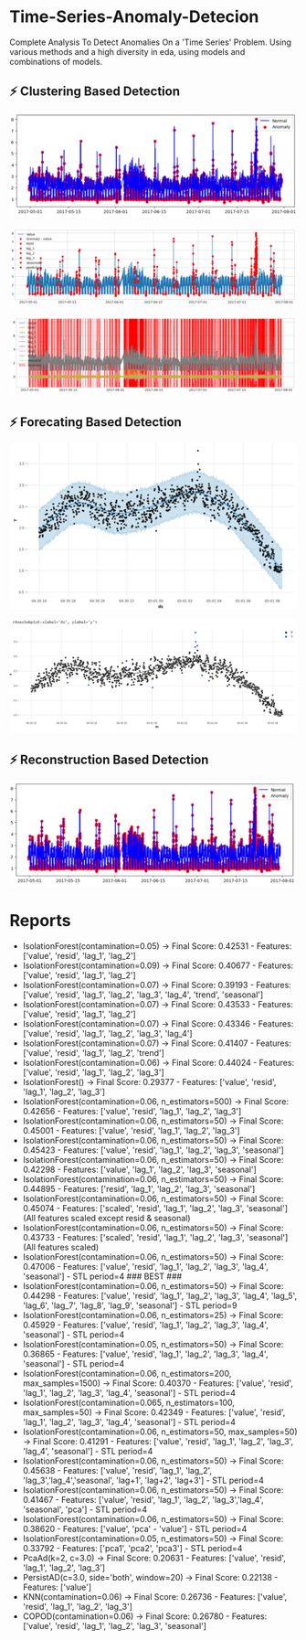 # Time-Series-Anomaly-Detecion
Complete Analysis To Detect Anomalies  On  a 'Time Series' Problem. Using various methods and a high diversity in eda, using models and combinations of models.


##  ⚡️ Clustering Based Detection

![CB](Pred_Pics/CB.png)

![CB2](Pred_Pics/CB2.png)

![CB2](Pred_Pics/CB3.png)


## ⚡️ Forecating Based Detection


![FB](Pred_Pics/FB.png)

![FB2](Pred_Pics/FB2.png)


## ⚡️ Reconstruction Based Detection

![FB2](Pred_Pics/RB.png)



# Reports
* IsolationForest(contamination=0.05) -> Final Score: 0.42531 - Features: ['value', 'resid', 'lag_1', 'lag_2']
* IsolationForest(contamination=0.09) -> Final Score: 0.40677 - Features: ['value', 'resid', 'lag_1', 'lag_2']
* IsolationForest(contamination=0.07) -> Final Score: 0.39193 - Features: ['value', 'resid', 'lag_1', 'lag_2', 'lag_3', 'lag_4', 'trend', 'seasonal']
* IsolationForest(contamination=0.07) -> Final Score: 0.43533 - Features: ['value', 'resid', 'lag_1', 'lag_2']
* IsolationForest(contamination=0.07) -> Final Score: 0.43346 - Features: ['value', 'resid', 'lag_1', 'lag_2', 'lag_3', 'lag_4']
* IsolationForest(contamination=0.07) -> Final Score: 0.41407 - Features: ['value', 'resid', 'lag_1', 'lag_2', 'trend']
* IsolationForest(contamination=0.06) -> Final Score: 0.44024 - Features: ['value', 'resid', 'lag_1', 'lag_2', 'lag_3']
* IsolationForest() -> Final Score: 0.29377 - Features: ['value', 'resid', 'lag_1', 'lag_2', 'lag_3']
* IsolationForest(contamination=0.06, n_estimators=500) -> Final Score: 0.42656 - Features: ['value', 'resid', 'lag_1', 'lag_2', 'lag_3']
* IsolationForest(contamination=0.06, n_estimators=50) -> Final Score: 0.45001 - Features: ['value', 'resid', 'lag_1', 'lag_2', 'lag_3']
* IsolationForest(contamination=0.06, n_estimators=50) -> Final Score: 0.45423 - Features: ['value', 'resid', 'lag_1', 'lag_2', 'lag_3', 'seasonal']
* IsolationForest(contamination=0.06, n_estimators=50) -> Final Score: 0.42298 - Features: ['value', 'lag_1', 'lag_2', 'lag_3', 'seasonal']
* IsolationForest(contamination=0.06, n_estimators=50) -> Final Score: 0.44895 - Features: ['resid', 'lag_1', 'lag_2', 'lag_3', 'seasonal']
* IsolationForest(contamination=0.06, n_estimators=50) -> Final Score: 0.45074 - Features: ['scaled', 'resid', 'lag_1', 'lag_2', 'lag_3', 'seasonal'] (All features scaled except resid & seasonal)
* IsolationForest(contamination=0.06, n_estimators=50) -> Final Score: 0.43733 - Features: ['scaled', 'resid', 'lag_1', 'lag_2', 'lag_3', 'seasonal'] (All features scaled)
* IsolationForest(contamination=0.06, n_estimators=50) -> Final Score: 0.47006 - Features: ['value', 'resid', 'lag_1', 'lag_2', 'lag_3', 'lag_4', 'seasonal'] - STL period=4 ### BEST ###
* IsolationForest(contamination=0.06, n_estimators=50) -> Final Score: 0.44298 - Features: ['value', 'resid', 'lag_1', 'lag_2', 'lag_3', 'lag_4', 'lag_5', 'lag_6', 'lag_7', 'lag_8', 'lag_9', 'seasonal'] - STL period=9
* IsolationForest(contamination=0.06, n_estimators=25) -> Final Score: 0.45929 - Features: ['value', 'resid', 'lag_1', 'lag_2', 'lag_3', 'lag_4', 'seasonal'] - STL period=4
* IsolationForest(contamination=0.05, n_estimators=50) -> Final Score: 0.36865 - Features: ['value', 'resid', 'lag_1', 'lag_2', 'lag_3', 'lag_4', 'seasonal'] - STL period=4
* IsolationForest(contamination=0.06, n_estimators=200, max_samples=1500) -> Final Score: 0.40370 - Features: ['value', 'resid', 'lag_1', 'lag_2', 'lag_3', 'lag_4', 'seasonal'] - STL period=4
* IsolationForest(contamination=0.065, n_estimators=100, max_samples=50) -> Final Score: 0.42349 - Features: ['value', 'resid', 'lag_1', 'lag_2', 'lag_3', 'lag_4', 'seasonal'] - STL period=4
* IsolationForest(contamination=0.06, n_estimators=50, max_samples=50) -> Final Score: 0.41291 - Features: ['value', 'resid', 'lag_1', 'lag_2', 'lag_3', 'lag_4', 'seasonal'] - STL period=4
* IsolationForest(contamination=0.06, n_estimators=50) -> Final Score: 0.45638 - Features: ['value', 'resid', 'lag_1', 'lag_2', 'lag_3','lag_4','seasonal', 'lag+1', 'lag+2', 'lag+3'] - STL period=4
* IsolationForest(contamination=0.06, n_estimators=50) -> Final Score: 0.41467 - Features: ['value', 'resid', 'lag_1', 'lag_2', 'lag_3','lag_4', 'seasonal', 'pca'] - STL period=4
* IsolationForest(contamination=0.06, n_estimators=50) -> Final Score: 0.38620 - Features: ['value', 'pca' - 'value'] - STL period=4
* IsolationForest(contamination=0.05, n_estimators=50) -> Final Score: 0.33792 - Features: ['pca1', 'pca2', 'pca3'] - STL period=4
* PcaAd(k=2, c=3.0) -> Final Score: 0.20631 - Features: ['value', 'resid', 'lag_1', 'lag_2', 'lag_3']
* PersistAD(c=3.0, side='both', window=20) -> Final Score: 0.22138 - Features: ['value']
* KNN(contamination=0.06) -> Final Score: 0.26736 - Features: ['value', 'resid', 'lag_1', 'lag_2', 'lag_3']
* COPOD(contamination=0.06) -> Final Score: 0.26780 - Features: ['value', 'resid', 'lag_1', 'lag_2', 'lag_3', 'seasonal']
